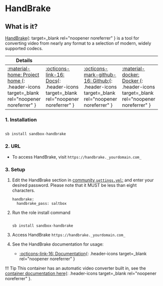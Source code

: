 # HandBrake

## What is it?

[HandBrake](https://handbrake.fr/){: target=_blank rel="noopener noreferrer" } is a tool for converting video from nearly any format to a selection of modern, widely supported codecs.

| Details     |             |             |             |
|-------------|-------------|-------------|-------------|
| [:material-home: Project home ](https://handbrake.fr/){: .header-icons target=_blank rel="noopener noreferrer" } | [:octicons-link-16: Docs](https://handbrake.fr/docs){: .header-icons target=_blank rel="noopener noreferrer" } | [:octicons-mark-github-16: Github:](https://github.com/HandBrake/HandBrake){: .header-icons target=_blank rel="noopener noreferrer" } | [:material-docker: Docker ](https://hub.docker.com/r/jlesage/handbrake){: .header-icons target=_blank rel="noopener noreferrer" }|

### 1. Installation

``` shell

sb install sandbox-handbrake

```

### 2. URL

- To access HandBrake, visit `https://handbrake._yourdomain.com_`

### 3. Setup

1. Edit the HandBrake section in [community `settings.yml`:](../../community/settings.md) and enter your desired password. Please note that it MUST be less than eight characters.

    ``` { .yaml }
    handbrake:
      handbrake_pass: saltbox
    ```

2. Run the role install command

    ``` { .shell }

    sb install sandbox-handbrake

    ```

3. Access HandBrake `https://handbrake._yourdomain.com_`

4. See the HandBrake documentation for usage:
      - [:octicons-link-16: Documentation](https://handbrake.fr/docs){: .header-icons target=_blank rel="noopener noreferrer" }

!!! Tip
      This container has an automatic video converter built in, see the [container documentation here](https://github.com/jlesage/docker-handbrake#automatic-video-conversion){: .header-icons target=_blank rel="noopener noreferrer" }.
